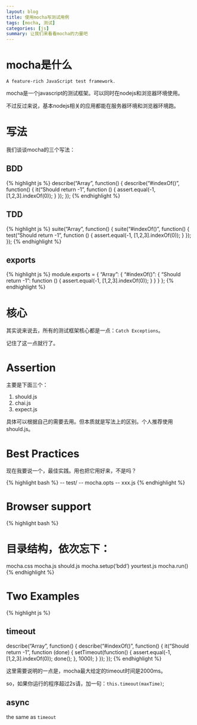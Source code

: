 ```yaml
---
layout: blog
title: 使用mocha写测试用例
tags: [mocha, 测试]
categories: [js]
summary: 让我们来看看mocha的力量吧
---
```

# mocha是什么

    A feature-rich JavaScript test framework.

mocha是一个javascript的测试框架。可以同时在nodejs和浏览器环境使用。

不过反过来说，基本nodejs相关的应用都能在服务器环境和浏览器环境跑。

# 写法

我们谈谈mocha的三个写法：

## BDD

{% highlight js %}
describe(“Array”, function() {
    describe(“#indexOf()”, function() {
        it(“Should return -1”, function () {
            assert.equal(-1, [1,2,3].indexOf(0));
        }
    });
});
{% endhighlight %}

## TDD

{% highlight js %}
suite(“Array”, function() {
    suite(“#indexOf()”, function() {
        test(“Should return -1”, function () {
            assert.equal(-1, [1,2,3].indexOf(0));
        }
    });
});
{% endhighlight %}

## exports

{% highlight js %}
module.exports = {
    “Array”: {
        “#indexOf()”: {
            “Should return -1”: function () {
                assert.equal(-1, [1,2,3].indexOf(0));
            }
        }
    }
};
{% endhighlight %}

# 核心

其实说来说去，所有的测试框架核心都是一点：`Catch Exceptions`。

记住了这一点就行了。

# Assertion

主要是下面三个：

1. should.js
2. chai.js
3. expect.js

具体可以根据自己的需要去用。但本质就是写法上的区别。个人推荐使用should.js。

# Best Practices

现在我要说一个，最佳实践。用也把它用好来，不是吗？

{% highlight bash %}
-- test/
  -- mocha.opts
  -- xxx.js
{% endhighlight %}

# Browser support

{% highlight bash %}
# 目录结构，依次忘下：
mocha.css
mocha.js
should.js
mocha.setup(‘bdd’)
yourtest.js
mocha.run()
{% endhighlight %}

# Two Examples

{% highlight js %}

## timeout

describe(“Array”, function() {
    describe(“#indexOf()”, function() {
        it(“Should return -1”, function (done) {
            setTimeout(function() {
                assert.equal(-1, [1,2,3].indexOf(0));
                done();
            }, 1000);
        }
    });
});
{% endhighlight %}

这里需要说明的一点是，mocha最大给定的timeout时间是2000ms。

so，如果你运行的程序超过2s请，加一句：`this.timeout(maxTime)`;

## async

the same as `timeout`
